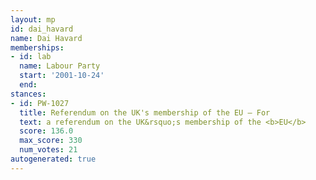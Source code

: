 ```yaml
---
layout: mp
id: dai_havard
name: Dai Havard
memberships:
- id: lab
  name: Labour Party
  start: '2001-10-24'
  end: 
stances:
- id: PW-1027
  title: Referendum on the UK's membership of the EU — For
  text: a referendum on the UK&rsquo;s membership of the <b>EU</b>
  score: 136.0
  max_score: 330
  num_votes: 21
autogenerated: true
---
```


